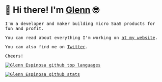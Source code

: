 # 👋 Hi there! I'm [Glenn](https://microlific.com) 🤓

<samp>
I'm a developer and maker building micro SaaS products for fun and profit.

You can read about everything I'm working on [at my website](https://microlific.com).

You can also find me on [Twitter](https://twitter.com/gxespino).

Cheers!
<samp>

<p>
  <a href="https://github.com/anuraghazra/github-readme-stats">
    <img align="center" src="https://github-readme-stats.vercel.app/api/top-langs/?username=gxespino&theme=radical&hide_langs_below=1&layout=compact" alt="Glenn Espinosa github top languages" />
  </a>
</p>

<p>
  <a href="https://github.com/anuraghazra/github-readme-stats">
    <img align="center" src="https://github-readme-stats.vercel.app/api?username=gxespino&show_icons=true&theme=radical&line_height=27" alt="Glenn Espinosa github stats" />
  </a>
</p>

<!--
**gxespino/gxespino** is a ✨ _special_ ✨ repository because its `README.md` (this file) appears on your GitHub profile.

Here are some ideas to get you started:

- 🔭 I’m currently working on ...
- 🌱 I’m currently learning ...
- 👯 I’m looking to collaborate on ...
- 🤔 I’m looking for help with ...
- 💬 Ask me about ...
- 📫 How to reach me: ...
- 😄 Pronouns: ...
- ⚡ Fun fact: ...
-->

